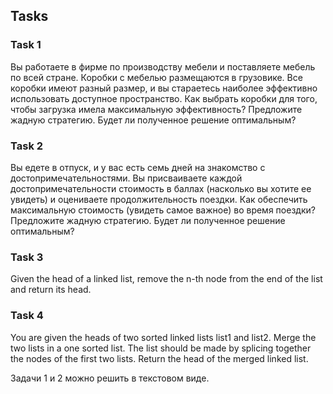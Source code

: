 Tasks
----------------
### Task 1
Вы работаете в фирме по производству мебели и поставляете мебель по всей стране. Коробки с мебелью размещаются в грузовике. Все коробки имеют разный размер, и вы стараетесь наиболее эффективно использовать доступное пространство. Как выбрать коробки для того, чтобы загрузка имела максимальную эффективность? Предложите жадную стратегию. Будет ли полученное решение оптимальным?
### Task 2
Вы едете в отпуск, и у вас есть семь дней на знакомство с достопримечательностями. Вы присваиваете каждой достопримечательности стоимость в баллах (насколько вы хотите ее увидеть) и оцениваете продолжительность поездки. Как обеспечить максимальную стоимость (увидеть самое важное) во время поездки? Предложите жадную стратегию. Будет ли полученное решение оптимальным?
### Task 3
Given the head of a linked list, remove the n-th node from the end of the list and return its head.
### Task 4
You are given the heads of two sorted linked lists list1 and list2. 
Merge the two lists in a one sorted list. 
The list should be made by splicing together the nodes of the first two lists. 
Return the head of the merged linked list.

Задачи 1 и 2 можно решить в текстовом виде.
